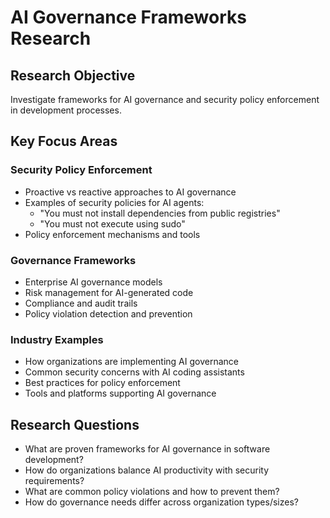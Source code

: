 # AI Governance Frameworks Research

## Research Objective
Investigate frameworks for AI governance and security policy enforcement in development processes.

## Key Focus Areas

### Security Policy Enforcement
- Proactive vs reactive approaches to AI governance
- Examples of security policies for AI agents:
  - "You must not install dependencies from public registries"
  - "You must not execute using sudo"
- Policy enforcement mechanisms and tools

### Governance Frameworks
- Enterprise AI governance models
- Risk management for AI-generated code
- Compliance and audit trails
- Policy violation detection and prevention

### Industry Examples
- How organizations are implementing AI governance
- Common security concerns with AI coding assistants
- Best practices for policy enforcement
- Tools and platforms supporting AI governance

## Research Questions
- What are proven frameworks for AI governance in software development?
- How do organizations balance AI productivity with security requirements?
- What are common policy violations and how to prevent them?
- How do governance needs differ across organization types/sizes?
